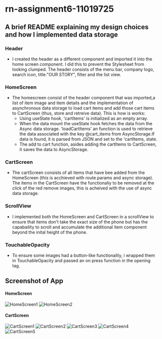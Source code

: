 # rn-assignment6-11019725

## A brief README explaining my design choices and how I implemented data storage

### Header

- I created the header as a different component and imported it into the home screen component. I did this to prevent the Stylesheet from looking clumped. The header consists of the menu bar, company logo, search icon, title:"OUR STORY", filter and the list view.

### HomeScreen

- The homescreen consist of the header component that was imported,a list of item image and item details and the implementation of asynchronous data storage to load cart items and add those cart items to CartScreen (thus, store and retreive data). This is how is works:
  - Using useState hook, 'cartItems' is initialized as an empty array.
  - When the data mount the useState hook fetches the data from the Async data storage. 'loadCartItems' an function is used to retrieve the data associated with the key @cart_items from AsyncStorage.If data is found, it is parsed from JSON and set to the 'cartItems, state.
  - The add to cart function, asides adding the cartItems to CartScreen, it saves the data to AsyncStorage.

### CartScreen

- The cartScreen consists of all items that have bee added from the HomeScreen (this is acchieved with route.params and async storage). The items in the CartScreen have the functionaliy to be removed at the click of the red remove images, this is acheived with the use of async data storage.

### ScrollView

- I implemented both the HomeScreen and CartScreen in a scrollView to ensure that items don't take the exact size of the phone but has the capabaility to scroll and accumulate the additional item component beyond the inital height of the phone.

### TouchableOpacity

- To ensure some images had a button-like functionality, i wrapped them in TouchableOpacity and passed an on press function in the opening tag.

## Screenshot of App

#### HomeScreen

![HomeScreen1](localStorageApp/assets/HomeScreen1.jpg)
![HomeScreen2](localStorageApp/assets/HomeScreen2.jpg)

#### CartScreen

![CartScreen1](localStorageApp/assets/CartScreen1.jpg)
![CartScreen2](localStorageApp/assets/CartScreen2.jpg)
![CartScreen3](localStorageApp/assets/CartScreen3.jpg)
![CartScreen4](localStorageApp/assets/CartScreen4.jpg)
![CartScreen5](localStorageApp/assets/CartScreen5.jpg)
